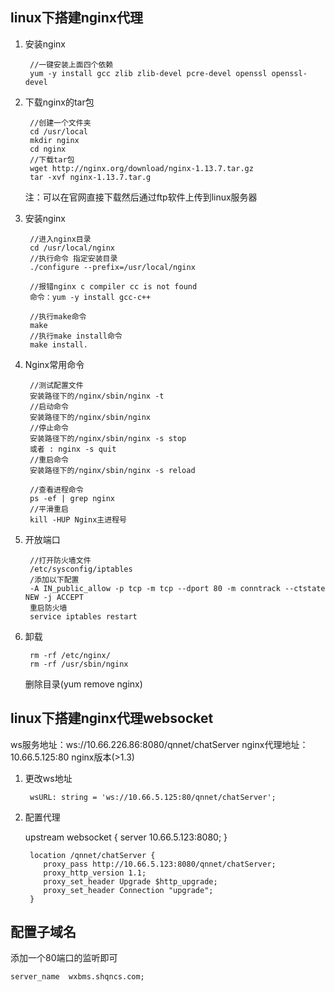 ## linux下搭建nginx代理

1. 安装nginx

		//一键安装上面四个依赖
		yum -y install gcc zlib zlib-devel pcre-devel openssl openssl-devel

2. 下载nginx的tar包

		//创建一个文件夹
		cd /usr/local
		mkdir nginx
		cd nginx
		//下载tar包
		wget http://nginx.org/download/nginx-1.13.7.tar.gz
		tar -xvf nginx-1.13.7.tar.g

	注：可以在官网直接下载然后通过ftp软件上传到linux服务器

3. 安装nginx

		//进入nginx目录
		cd /usr/local/nginx
		//执行命令 指定安装目录
		./configure --prefix=/usr/local/nginx 

		//报错nginx c compiler cc is not found
		命令：yum -y install gcc-c++

		//执行make命令
		make
		//执行make install命令
		make install.

4. Nginx常用命令

		//测试配置文件
		安装路径下的/nginx/sbin/nginx -t
		//启动命令
		安装路径下的/nginx/sbin/nginx
		//停止命令
		安装路径下的/nginx/sbin/nginx -s stop
		或者 : nginx -s quit
		//重启命令
		安装路径下的/nginx/sbin/nginx -s reload

		//查看进程命令
		ps -ef | grep nginx
		//平滑重启
		kill -HUP Nginx主进程号

5. 开放端口

		//打开防火墙文件
		/etc/sysconfig/iptables
		/添加以下配置
		-A IN_public_allow -p tcp -m tcp --dport 80 -m conntrack --ctstate NEW -j ACCEPT
		重启防火墙
		service iptables restart

6. 卸载

		rm -rf /etc/nginx/
		rm -rf /usr/sbin/nginx
	删除目录(yum remove nginx)

## linux下搭建nginx代理websocket

ws服务地址：ws://10.66.226.86:8080/qnnet/chatServer
nginx代理地址：10.66.5.125:80
nginx版本(>1.3)

1. 更改ws地址

		wsURL: string = 'ws://10.66.5.125:80/qnnet/chatServer';

2. 配置代理

    upstream websocket {
        server 10.66.5.123:8080;
    }
		
        location /qnnet/chatServer {
           proxy_pass http://10.66.5.123:8080/qnnet/chatServer;
           proxy_http_version 1.1;
           proxy_set_header Upgrade $http_upgrade;
           proxy_set_header Connection "upgrade";
        }

## 配置子域名

添加一个80端口的监听即可

	server_name  wxbms.shqncs.com;